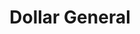 ---
title: "Dollar General"
url: /cleveland/dollar-general-marvin-miles-road/
shop: variety store
---